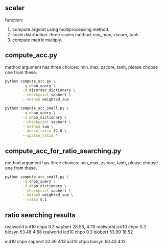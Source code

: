 ## scaler
function:
1. compute argsort using multiprocessing method.
2. scale distribution. three scales method: min_max, zscore, tanh.
3. compute matrix multiply.

## compute_acc.py
method argument has three choices: min_max, zscore, tanh, please choose one from these.

```bash
python compute_acc.py \
        -q chpo_query \
        -d disorder_dictionary \
        --checkpoint sapbert \
        --method weighted_sum
``` 

```bash
python compute_acc_small.py \
        -q chpo_query \
        -d chpo_dictionary \
        --checkpoint sapbert \
        --method sum \
        --dense_ratio 32.0 \
        --sparse_ratio 4
```  

## compute_acc_for_ratio_searching.py
method argument has three choices: min_max, zscore, tanh, please choose one from these.

```bash
python compute_acc_small.py \
        -q chpo_query \
        -d chpo_dictionary \
        --checkpoint sapbert \
        --method weighted_sum \
        --ratio 0.1
``` 

## ratio searching results
realworld icd10 chpo 0.3 sapbert
28.56, 4.78
realworld icd10 chpo 0.3 biosyn
53.48 4.68
realworld icd10 chpo 0.3 biobert
53.90 18.52

icd10 chpo sapbert
32.36 4.13
icd10 chpo biosyn
60.43 4.12